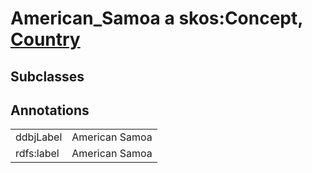 # American_Samoa a skos:Concept, [Country](/0.1/Country)

## Subclasses

## Annotations

|||
|-----|-----|
|ddbjLabel|American Samoa|
|rdfs:label|American Samoa|

